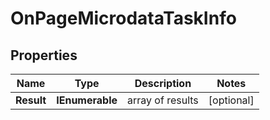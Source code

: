 # OnPageMicrodataTaskInfo


## Properties

| Name | Type | Description | Notes |
|------------ | ------------- | ------------- | -------------|
**Result** | **IEnumerable<OnPageMicrodataResultInfo>** | array of results |[optional]|